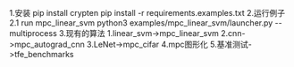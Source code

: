 1.安装
pip install crypten
pip install -r requirements.examples.txt
2.运行例子
2.1 run mpc_linear_svm
python3 examples/mpc_linear_svm/launcher.py --multiprocess
3.现有的算法
1.linear_svm->mpc_linear_svm
2.cnn->mpc_autograd_cnn
3.LeNet->mpc_cifar
4.mpc图形化
5.基准测试->tfe_benchmarks